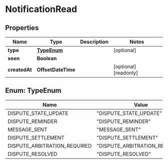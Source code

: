 

# NotificationRead



## Properties

| Name | Type | Description | Notes |
|------------ | ------------- | ------------- | -------------|
|**type** | [**TypeEnum**](#TypeEnum) |  |  [optional] |
|**seen** | **Boolean** |  |  |
|**createdAt** | **OffsetDateTime** |  |  [optional] [readonly] |



## Enum: TypeEnum

| Name | Value |
|---- | -----|
| DISPUTE_STATE_UPDATE | &quot;DISPUTE_STATE_UPDATE&quot; |
| DISPUTE_REMINDER | &quot;DISPUTE_REMINDER&quot; |
| MESSAGE_SENT | &quot;MESSAGE_SENT&quot; |
| DISPUTE_SETTLEMENT | &quot;DISPUTE_SETTLEMENT&quot; |
| DISPUTE_ARBITRATION_REQUIRED | &quot;DISPUTE_ARBITRATION_REQUIRED&quot; |
| DISPUTE_RESOLVED | &quot;DISPUTE_RESOLVED&quot; |



